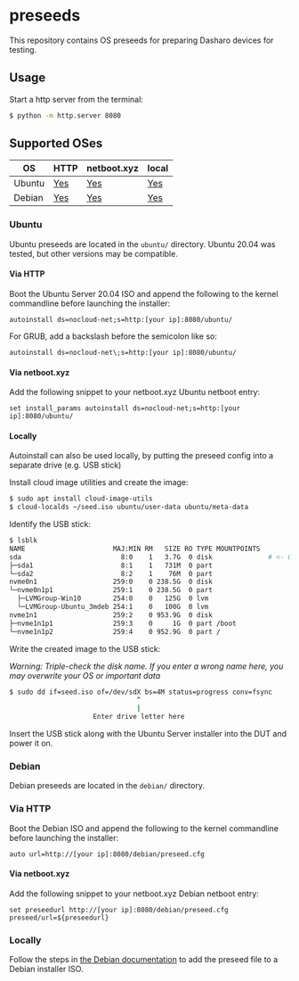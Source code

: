 # preseeds

This repository contains OS preseeds for preparing Dasharo devices for testing.

## Usage

Start a http server from the terminal:

```bash
$ python -m http.server 8080
```

## Supported OSes

| OS | HTTP | netboot.xyz | local |
| --- | --- | --- | --- |
| Ubuntu | [Yes](#via-http)   | [Yes](#via-netbootxyz)   | [Yes](#locally)   |
| Debian | [Yes](#via-http-1) | [Yes](#via-netbootxyz-1) | [Yes](#locally-1) |

### Ubuntu

Ubuntu preseeds are located in the `ubuntu/` directory.
Ubuntu 20.04 was tested, but other versions may be compatible.

#### Via HTTP

Boot the Ubuntu Server 20.04 ISO and append the following to the kernel
commandline before launching the installer:

```
autoinstall ds=nocloud-net;s=http:[your ip]:8080/ubuntu/
```

For GRUB, add a backslash before the semicolon like so:

```
autoinstall ds=nocloud-net\;s=http:[your ip]:8080/ubuntu/
```

#### Via netboot.xyz

Add the following snippet to your netboot.xyz Ubuntu netboot entry:

```
set install_params autoinstall ds=nocloud-net;s=http:[your ip]:8080/ubuntu/
```

#### Locally

Autoinstall can also be used locally, by putting the preseed config into a
separate drive (e.g. USB stick)

Install cloud image utilities and create the image:

```bash
$ sudo apt install cloud-image-utils
$ cloud-localds ~/seed.iso ubuntu/user-data ubuntu/meta-data
```

Identify the USB stick:

```bash
$ lsblk
NAME                      MAJ:MIN RM   SIZE RO TYPE MOUNTPOINTS
sda                         8:0    1   3.7G  0 disk              # <- Our USB stick
├─sda1                      8:1    1   731M  0 part
└─sda2                      8:2    1    76M  0 part
nvme0n1                   259:0    0 238.5G  0 disk
└─nvme0n1p1               259:1    0 238.5G  0 part
  ├─LVMGroup-Win10        254:0    0   125G  0 lvm
  └─LVMGroup-Ubuntu_3mdeb 254:1    0   100G  0 lvm
nvme1n1                   259:2    0 953.9G  0 disk
├─nvme1n1p1               259:3    0     1G  0 part /boot
└─nvme1n1p2               259:4    0 952.9G  0 part /
```

Write the created image to the USB stick:

*Warning: Triple-check the disk name. If you enter a wrong name here, you
may overwrite your OS or important data*

```bash
$ sudo dd if=seed.iso of=/dev/sdX bs=4M status=progress conv=fsync
                                ^
                                |
                     Enter drive letter here
```

Insert the USB stick along with the Ubuntu Server installer into the DUT and
power it on.

### Debian

Debian preseeds are located in the `debian/` directory.

### Via HTTP

Boot the Debian ISO and append the following to the kernel commandline before
launching the installer:

```
auto url=http://[your ip]:8080/debian/preseed.cfg
```

#### Via netboot.xyz

Add the following snippet to your netboot.xyz Debian netboot entry:

```
set preseedurl http://[your ip]:8080/debian/preseed.cfg
preseed/url=${preseedurl}
```

### Locally

Follow the steps in [the Debian documentation](https://wiki.debian.org/DebianInstaller/Preseed/EditIso)
to add the preseed file to a Debian installer ISO.
